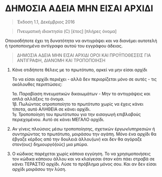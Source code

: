 # ΔΗΜΟΣΙΑ ΑΔΕΙΑ ΜΗΝ ΕΙΣΑΙ ΑΡΧΙΔΙ

> Έκδοση 1.1, Δεκέμβριος 2016

> Πνευματική ιδιοκτησία (C) [έτος] [πλήρες όνομα]

 Οποιοσδήποτε έχει τη δυνατότητα να αντιγράψει και να διανέμει
 αυτοτελή ή τροποποιημένα αντίγραφα αυτού του εγγράφου άδειας.
 
> ΔΗΜΟΣΙΑ ΑΔΕΙΑ ΜΗΝ ΕΙΣΑΙ ΑΡΧΙΔΙ
> ΟΡΟΙ ΚΑΙ ΠΡΟΫΠΟΘΕΣΕΙΣ ΓΙΑ ΑΝΤΙΓΡΑΦΗ, ΔΙΑΝΟΜΗ ΚΑΙ ΤΡΟΠΟΠΟΙΗΣΗ

 1. Κάνε οτιδήποτε θέλεις με το πρωτότυπο, αρκεί να μην είσαι αρχίδι
 
      Το να είσαι αρχίδι περιέχει - αλλά δεν περιορίζεται μόνο σε αυτές - τις ακόλουθες περιπτώσεις:

	 1α. Παραβίαση πνευματικών δικαιωμάτων - Μην το αντιγράψεις και απλά αλλάξεις το όνομα.  
	 1β. Πωλώντας ατροποποίητο το πρωτότυπο χωρίς να έχεις κάνει τίποτα, αυτό ΑΛΗΘΕΙΑ σε κάνει αρχίδι.  
	 1γ. Τροποποίηση του πρωτότυπου για την εισαγωγή επιβλαβούς περιεχομένου. Αυτό σε κάνει ΜΕΓΑΛΟ αρχίδι.  

 2. Αν γίνεις πλούσιος μέσω τροποποίησης, σχετικών έργων/υπηρεσιών ή συντηρώντας το πρωτότυπο,
 μοιράσου την αγάπη. Μόνο ένα αρχίδι θα έβγαζε κέρδος από την δουλειά άλλου(ων) και δεν θα αγόραζε στον(ους) 
 δημιουργό(ούς) μια μπύρα.
 
 3. Ο κώδικας παρέχεται χωρίς κάποια εγγύηση. Το να χρησιμοποιήσεις τον κώδικα κάποιου άλλου και να κλαίγεσαι όταν κάτι
 πάει στραβά σε κάνει ΤΕΡΑΣΤΙΟ αρχίδι. Λύσε το πρόβλημα μόνος σου. Και αν δεν είσαι αρχίδι μοιράσου την λύση.
